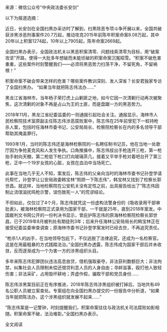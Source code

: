 来源：微信公众号“中央政法委长安剑”

以下为报道选摘：

近日，长安剑在全国扫黑办采访时了解到，扫黑除恶专项斗争开展以来，全国共破获涉黑涉恶刑事案件20.7万起，推动攻克2015年前陈年积案命案8.08万起，其中20年以上积案1274起，10年以上7905起，陈年命案2669起。

全国扫黑办表示，全国政法机关以黑恶积案清零、问题线索清零为目标，用“破案攻坚”开路，使得一大批多年想破而未能侦破的积案命案沉冤昭雪。“积案不破危害重重，这些案件时刻警醒我们——必须将黑恶势力扫荡干净，不留死角，不留祸根！”

积案命案不破会带来怎样的危害？哪些案件教训深刻、发人深省？长安君独家专访了全国扫黑办。 “如果当年就把陈志伟法办……”

黑龙江省海林市，当年杨子荣打虎上山剿匪之地，如今它因一次清剿行动再次被聚焦，这次清剿的对象不再是占山为王的土匪，而是盘踞一方的黑恶势力。

2018年11月，黑龙江省纪委监委的一则通报引起社会关注。通报显示，海林市人民检察院技术室原副主任陈志伟涉恶腐败案中，陈志伟在25年前曾犯下一桩持枪杀人案，包括时任海林市委书记、公安局局长、检察院检察长在内的多名领导干部帮助其掩盖罪行。

1993年1月，当时的陈志伟还是海林检察院的一名聘任制书记员，他在当地一处歌厅因为争抢麦克风和人发生争执。口角推搡中，陈志伟拔出手枪连开三枪，第一枪抬手射向天棚，第二枪低下枪口打向玻璃茶几，接着又平举手枪对着吧台开了第三枪，正中一个19岁女孩的心脏，女孩在血泊中当场死亡。

此事在当地几乎无人不知，案发后，陈志伟的父亲向当时的海林市委书记孙登学请托帮忙，孙登学让公安局政委韩宝林“照顾一下陈志伟”，韩宝林又找到了检察长郭世昌。就这样，当地检察院在公安机关没有定性之前，出具报告给出了“陈志伟因制止流氓滋扰鸣枪示警，误伤致死一人”的荒谬结论。

不但如此，仅仅过了4个月，陈志伟就凭这一份虚构法警身份的《吸收录用干部审批表》，被海林检察院正式录用为国家干部，一干就是25年，直到2018年案发。中国裁判文书网公开的一份判决书显示，曾庇护陈志伟的原海林检察院检察长郭世昌，已于2019年8月被判处有期徒刑3年；后来升任海林公安局局长的韩宝林正在接受纪委监委审查调查；原海林市委书记孙登学案发时已经去世，不再追究责任。

“枪杀1人的凶手，在当地领导包庇下，不仅逃脱了法律追究，还成为一名检察官。这是在用最粗暴的方式践踏法治。”全国扫黑办透露，陈志伟成为国家干部后并未收敛，反而逐渐成为一个为害一方的涉黑组织头目。

多年来陈志伟犯罪团伙违法高息放贷，借机强取豪夺，非法获利数额巨大；非法拘禁，纠集社会人员限制未偿还借贷利息人员的人身自由；寻衅滋事，殴打他人致轻伤害；非法采矿，占用毁坏耕地；弄虚作假，骗取干部和党员身份……

陈志伟涉黑案目前正在有序推进，2018年陈志伟涉黑组织被打掉后，当地共有49名公职人员被立案查处。专案组在向全国扫黑办提交的一份报告中分析道，“如果当年就把陈法办，这个涉黑组织就发展不起来……”

“陈志伟案是一记警钟，时刻提醒我们，积案命案往往与政法机关司法腐败如影相随。积案命案不破，法治难彰。”全国扫黑办表示。

全文阅读
